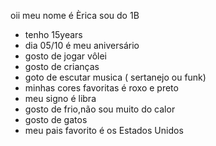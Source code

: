 oii meu nome é Èrica sou do 1B
- tenho 15years
- dia 05/10 é meu aniversário
- gosto de jogar vôlei
- gosto de crianças
- goto de escutar musica ( sertanejo ou funk)
-  minhas cores favoritas é roxo e preto
-  meu signo é libra
-  gosto de frio,não sou muito do calor
-  gosto de gatos
-  meu pais favorito é os Estados Unidos
  
  
